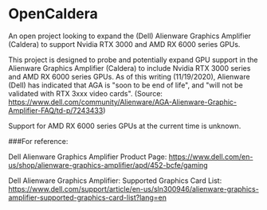 # OpenCaldera
An open project looking to expand the (Dell) Alienware Graphics Amplifier (Caldera) to support Nvidia RTX 3000 and AMD RX 6000 series GPUs.

This project is designed to probe and potentially expand GPU support in the Alienware Graphics Amplifier (Caldera) to include Nvidia RTX 3000 series and AMD RX 6000 series GPUs.
As of this writing (11/19/2020), Alienware (Dell) has indicated that AGA is "soon to be end of life", and "will not be validated with RTX 3xxx video cards". 
(Source: https://www.dell.com/community/Alienware/AGA-Alienware-Graphic-Amplifier-FAQ/td-p/7243433)

Support for AMD RX 6000 series GPUs at the current time is unknown.

###For reference:

Dell Alienware Graphics Amplifier Product Page:
https://www.dell.com/en-us/shop/alienware-graphics-amplifier/apd/452-bcfe/gaming

Dell Alienware Graphics Amplifier: Supported Graphics Card List:
https://www.dell.com/support/article/en-us/sln300946/alienware-graphics-amplifier-supported-graphics-card-list?lang=en
